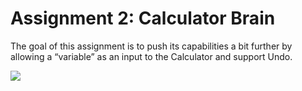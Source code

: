 # Assignment 2: Calculator Brain

The goal of this assignment is to push its capabilities a bit further by allowing a “variable” as an input to the Calculator and support Undo.

![](https://github.com/linouk23/cs193p-ios9-solutions/blob/master/Assignment%202/calculator.gif)
